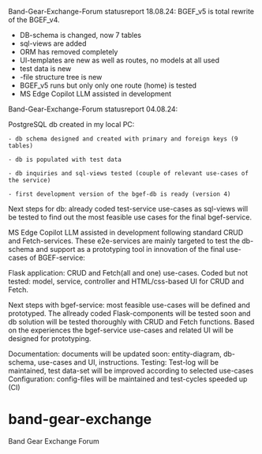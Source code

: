 Band-Gear-Exchange-Forum statusreport 18.08.24:
BGEF_v5 is total rewrite of the BGEF_v4.
- DB-schema is changed, now 7 tables
- sql-views are added
- ORM has removed completely
- UI-templates are new as well as routes, no models at all used
- test data is new
- -file structure tree is new
- BGEF_v5 runs but only only one route (home) is tested
- MS Edge Copilot LLM assisted in development



Band-Gear-Exchange-Forum statusreport 04.08.24:

PostgreSQL db created in my local PC:

    - db schema designed and created with primary and foreign keys (9 tables)
    
    - db is populated with test data
    
    - db inquiries and sql-views tested (couple of relevant use-cases of the service)
    
    - first development version of the bgef-db is ready (version 4)
    
Next steps for db: already coded test-service use-cases as sql-views will be tested
to find out the most feasible use cases for the final bgef-service.

MS Edge Copilot LLM assisted in development following standard CRUD and Fetch-services.
These e2e-services are mainly targeted to test the db-schema and support as a prototyping 
tool in innovation of the final use-cases of BGEF-service:

Flask application: CRUD and Fetch(all and one) use-cases.
Coded but not tested: model, service, controller and HTML/css-based UI for CRUD and Fetch.

Next steps with bgef-service: most feasible use-cases will be defined and prototyped.
The allready coded Flask-components will be tested soon and db solution will be tested
thoroughly with CRUD and Fetch functions. Based on the experiences the bgef-service 
use-cases and related UI will be designed for prototyping.

Documentation: documents will be updated soon: entity-diagram, db-schema, use-cases and UI, instructions.
Testing: Test-log will be maintained, test data-set will be improved according to selected use-cases
Configuration: config-files will be maintained and test-cycles speeded up (CI)


# band-gear-exchange
Band Gear Exchange Forum
